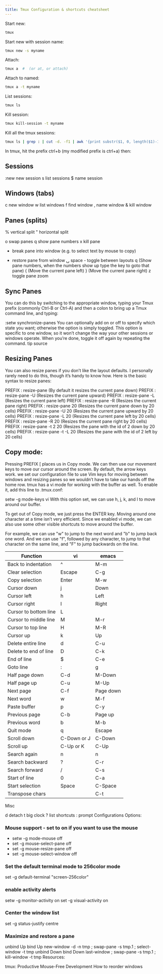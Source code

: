 ```yaml
---
title: Tmux Configuration & shortcuts cheatsheet
---
```


Start new:

```bash
tmux
```

Start new with session name:

```bash
tmux new -s myname
```

Attach:

```bash
tmux a  #  (or at, or attach)
```

Attach to named:

```bash
tmux a -t myname
```

List sessions:

```bash
tmux ls
```

Kill session:

```bash
tmux kill-session -t myname
```

Kill all the tmux sessions:

```bash
tmux ls | grep : | cut -d. -f1 | awk '{print substr($1, 0, length($1)-1)}' | xargs kill
```

In tmux, hit the prefix ctrl+b (my modified prefix is ctrl+a) then:

## Sessions

:new  new session
s  list sessions
$  name session

## Windows (tabs)

c  new window
w  list windows
f  find window
,  name window
&  kill window

## Panes (splits)

%  vertical split
"  horizontal split

o  swap panes
q  show pane numbers
x  kill pane
+  break pane into window (e.g. to select text by mouse to copy)
-  restore pane from window
⍽  space - toggle between layouts
q (Show pane numbers, when the numbers show up type the key to goto that pane)
{ (Move the current pane left)
} (Move the current pane right)
z toggle pane zoom

## Sync Panes

You can do this by switching to the appropriate window, typing your Tmux prefix
(commonly Ctrl-B or Ctrl-A) and then a colon to bring up a Tmux command line, and typing:

:setw synchronize-panes
You can optionally add on or off to specify which state you want; otherwise the
option is simply toggled. This option is specific to one window, so it won’t
change the way your other sessions or windows operate. When you’re done, toggle
it off again by repeating the command. tip source

## Resizing Panes

You can also resize panes if you don’t like the layout defaults. I personally
rarely need to do this, though it’s handy to know how. Here is the basic syntax
to resize panes:

PREFIX : resize-pane (By default it resizes the current pane down)
PREFIX : resize-pane -U (Resizes the current pane upward)
PREFIX : resize-pane -L (Resizes the current pane left)
PREFIX : resize-pane -R (Resizes the current pane right)
PREFIX : resize-pane 20 (Resizes the current pane down by 20 cells)
PREFIX : resize-pane -U 20 (Resizes the current pane upward by 20 cells)
PREFIX : resize-pane -L 20 (Resizes the current pane left by 20 cells)
PREFIX : resize-pane -R 20 (Resizes the current pane right by 20 cells)
PREFIX : resize-pane -t 2 20 (Resizes the pane with the id of 2 down by 20 cells)
PREFIX : resize-pane -t -L 20 (Resizes the pane with the id of 2 left by 20 cells)

## Copy mode:

Pressing PREFIX [ places us in Copy mode. We can then use our movement keys to
move our cursor around the screen. By default, the arrow keys work. we set our
configuration file to use Vim keys for moving between windows and resizing panes
so we wouldn’t have to take our hands off the home row. tmux has a vi mode for
working with the buffer as well. To enable it, add this line to .tmux.conf:

setw -g mode-keys vi
With this option set, we can use h, j, k, and l to move around our buffer.

To get out of Copy mode, we just press the ENTER key. Moving around one character
at a time isn’t very efficient. Since we enabled vi mode, we can also use some
other visible shortcuts to move around the buffer.

For example, we can use "w" to jump to the next word and "b" to jump back one
word. And we can use "f", followed by any character, to jump to that character
on the same line, and "F" to jump backwards on the line.

   Function               | vi            | emacs
   ---------------------- | ------------- | -----
   Back to indentation    | ^             | M-m
   Clear selection        | Escape        | C-g
   Copy selection         | Enter         | M-w
   Cursor down            | j             | Down
   Cursor left            | h             | Left
   Cursor right           | l             | Right
   Cursor to bottom line  | L
   Cursor to middle line  | M             | M-r
   Cursor to top line     | H             | M-R
   Cursor up              | k             | Up
   Delete entire line     | d             | C-u
   Delete to end of line  | D             | C-k
   End of line            | $             | C-e
   Goto line              | :             | g
   Half page down         | C-d           | M-Down
   Half page up           | C-u           | M-Up
   Next page              | C-f           | Page down
   Next word              | w             | M-f
   Paste buffer           | p             | C-y
   Previous page          | C-b           | Page up
   Previous word          | b             | M-b
   Quit mode              | q             | Escape
   Scroll down            | C-Down or J   | C-Down
   Scroll up              | C-Up or K     | C-Up
   Search again           | n             | n
   Search backward        | ?             | C-r
   Search forward         | /             | C-s
   Start of line          | 0             | C-a
   Start selection        | Space         | C-Space
   Transpose chars        |               | C-t

Misc

d  detach
t  big clock
?  list shortcuts
:  prompt
Configurations Options:

### Mouse support - set to on if you want to use the mouse
* setw -g mode-mouse off
* set -g mouse-select-pane off
* set -g mouse-resize-pane off
* set -g mouse-select-window off

### Set the default terminal mode to 256color mode
set -g default-terminal "screen-256color"

### enable activity alerts
setw -g monitor-activity on
set -g visual-activity on

### Center the window list
set -g status-justify centre

### Maximize and restore a pane
unbind Up bind Up new-window -d -n tmp \; swap-pane -s tmp.1 \; select-window -t tmp
unbind Down
bind Down last-window \; swap-pane -s tmp.1 \; kill-window -t tmp
Resources:

tmux: Productive Mouse-Free Development
How to reorder windows
